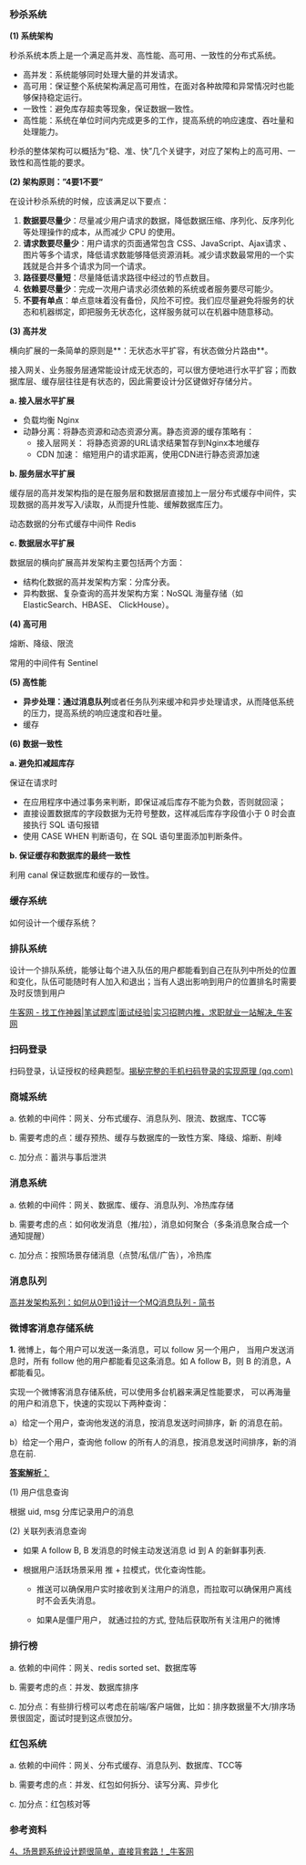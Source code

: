 ### 秒杀系统

**(1) 系统架构**

秒杀系统本质上是一个满足高并发、高性能、高可用、一致性的分布式系统。

- 高并发：系统能够同时处理大量的并发请求。
- 高可用：保证整个系统架构满足高可用性，在面对各种故障和异常情况时也能够保持稳定运行。
- 一致性：避免库存超卖等现象，保证数据一致性。
- 高性能：系统在单位时间内完成更多的工作，提高系统的响应速度、吞吐量和处理能力。

秒杀的整体架构可以概括为“稳、准、快”几个关键字，对应了架构上的高可用、一致性和高性能的要求。

**(2) 架构原则：”4要1不要“**

在设计秒杀系统的时候，应该满足以下要点：

1. **数据要尽量少**：尽量减少用户请求的数据，降低数据压缩、序列化、反序列化等处理操作的成本，从而减少 CPU 的使用。 
2. **请求数要尽量少**：用户请求的页面通常包含 CSS、JavaScript、Ajax请求 、图片等多个请求，降低请求数能够降低资源消耗。减少请求数最常用的一个实践就是合并多个请求为同一个请求。
3. **路径要尽量短**：尽量降低请求路径中经过的节点数目。
4. **依赖要尽量少**：完成一次用户请求必须依赖的系统或者服务要尽可能少。
5. **不要有单点**：单点意味着没有备份，风险不可控。我们应尽量避免将服务的状态和机器绑定，即把服务无状态化，这样服务就可以在机器中随意移动。

**(3) 高并发**

横向扩展的一条简单的原则是**：无状态水平扩容，有状态做分片路由**。

接入网关、业务服务层通常能设计成无状态的，可以很方便地进行水平扩容；而数据库层、缓存层往往是有状态的，因此需要设计分区键做好存储分片。

**a. 接入层水平扩展**

- 负载均衡 Nginx
- 动静分离：将静态资源和动态资源分离。静态资源的缓存策略有：
  - 接入层网关： 将静态资源的URL请求结果暂存到Nginx本地缓存
  - CDN 加速： 缩短用户的请求距离，使用CDN进行静态资源加速

**b. 服务层水平扩展**

缓存层的高并发架构指的是在服务层和数据层直接加上一层分布式缓存中间件，实现数据的高并发写入/读取，从而提升性能、缓解数据库压力。

动态数据的分布式缓存中间件 Redis

**c. 数据层水平扩展**

数据层的横向扩展高并发架构主要包括两个方面： 

-  结构化数据的高并发架构方案：分库分表。 
-  异构数据、复杂查询的高并发架构方案：NoSQL 海量存储（如ElasticSearch、HBASE、 ClickHouse）。

**(4) 高可用**

熔断、降级、限流

常用的中间件有 Sentinel

**(5) 高性能**

- **异步处理：**通过**消息队列**或者任务队列来缓冲和异步处理请求，从而降低系统的压力，提高系统的响应速度和吞吐量。
- 缓存

**(6) 数据一致性**

**a. 避免扣减超库存**

保证在请求时

- 在应用程序中通过事务来判断，即保证减后库存不能为负数，否则就回滚；
- 直接设置数据库的字段数据为无符号整数，这样减后库存字段值小于 0 时会直接执行 SQL 语句报错
- 使用 CASE WHEN 判断语句，在 SQL 语句里面添加判断条件。

**b. 保证缓存和数据库的最终一致性**

利用 canal 保证数据库和缓存的一致性。



### 缓存系统

如何设计一个缓存系统？



### 排队系统

设计一个排队系统，能够让每个进入队伍的用户都能看到自己在队列中所处的位置和变化，队伍可能随时有人加入和退出；当有人退出影响到用户的位置排名时需要及时反馈到用户

[牛客网 - 找工作神器|笔试题库|面试经验|实习招聘内推，求职就业一站解决_牛客网](https://www.nowcoder.com/exam/test/85086972/submission?pid=133)



### 扫码登录

扫码登录，认证授权的经典题型。[揭秘完整的手机扫码登录的实现原理 (qq.com)](https://mp.weixin.qq.com/s/rqfQINop1jC-v33Wwf67SQ)



### 商城系统

 a. 依赖的中间件：网关、分布式缓存、消息队列、限流、数据库、TCC等

 b. 需要考虑的点：缓存预热、缓存与数据库的一致性方案、降级、熔断、削峰

 c. 加分点：蓄洪与事后泄洪



### 消息系统

 a. 依赖的中间件：网关、数据库、缓存、消息队列、冷热库存储

 b. 需要考虑的点：如何收发消息（推/拉），消息如何聚合（多条消息聚合成一个通知提醒）

 c. 加分点：按照场景存储消息（点赞/私信/广告），冷热库



### 消息队列

[高并发架构系列：如何从0到1设计一个MQ消息队列 - 简书](https://www.jianshu.com/p/3ebde7d36460)



### 微博客消息存储系统

**1.** 微博上，每个用户可以发送一条消息，可以 follow 另一个用户， 当用户发送消息时，所有 follow 他的用户都能看见这条消息。如 A follow B，则 B 的消息，A 都能看见。

实现一个微博客消息存储系统，可以使用多台机器来满足性能要求， 可以再海量的用户和消息下，快速的实现以下两种查询：

a）给定一个用户，查询他发送的消息，按消息发送时间排序，新 的消息在前。

b）给定一个用户，查询他 follow 的所有人的消息，按消息发送时间排序，新的消息在前.

**[答案解析：](https://www.nowcoder.com/exam/test/85096610/submission?pid=134)**

(1) 用户信息查询

根据 uid, msg 分库记录用户的消息

(2) 关联列表消息查询

- 如果 A follow B,   B 发消息的时候主动发送消息 id 到 A 的新鲜事列表.

- 根据用户活跃场景采用 推 + 拉模式，优化查询性能。
  
  - 推送可以确保用户实时接收到关注用户的消息，而拉取可以确保用户离线时不会丢失消息。
  
  - 如果A是僵尸用户， 就通过拉的方式,  登陆后获取所有关注用户的微博



### 排行榜

a. 依赖的中间件：网关、redis sorted set、数据库等

 b. 需要考虑的点：并发、数据库排序

 c. 加分点：有些排行榜可以考虑在前端/客户端做，比如：排序数据量不大/排序场景很固定，面试时提到这点很加分。



###  **红包系统**

 a. 依赖的中间件：网关、分布式缓存、消息队列、数据库、TCC等

 b. 需要考虑的点：并发、红包如何拆分、读写分离、异步化

 c. 加分点：红包核对等



### 参考资料

[4、场景题系统设计题很简单，直接背套路！_牛客网](https://www.nowcoder.com/discuss/557948698907418624)